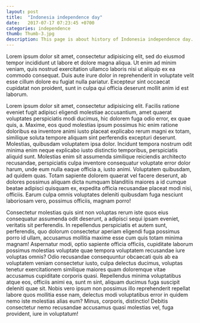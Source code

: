 ```yaml
---
layout: post
title:  "Indonesia independence day"
date:   2017-07-17 07:23:45 +0700
categories: independence
thumb: Thumb-3.jpg
description: This page is about history of Indonesia independence day.
---
```

<p>Lorem ipsum dolor sit amet, consectetur adipisicing elit, sed do eiusmod
tempor incididunt ut labore et dolore magna aliqua. Ut enim ad minim veniam,
quis nostrud exercitation ullamco laboris nisi ut aliquip ex ea commodo
consequat. Duis aute irure dolor in reprehenderit in voluptate velit esse
cillum dolore eu fugiat nulla pariatur. Excepteur sint occaecat cupidatat non
proident, sunt in culpa qui officia deserunt mollit anim id est laborum.</p>
<p>Lorem ipsum dolor sit amet, consectetur adipisicing elit. Facilis ratione eveniet fugit adipisci eligendi molestiae accusantium, amet quaerat voluptates perspiciatis modi ducimus, hic dolorem fuga odio error, ex quae quis, a. Maxime, eos quod molestias ipsum possimus hic enim ratione doloribus ea inventore animi iusto placeat explicabo rerum magni ex totam, similique soluta tempore aliquam sint perferendis excepturi deserunt. Molestias, quibusdam voluptatem ipsa dolor. Incidunt tempora nostrum odit minima enim neque explicabo iusto distinctio temporibus, perspiciatis aliquid sunt. Molestias enim sit assumenda similique reiciendis architecto recusandae, perspiciatis culpa inventore consequatur voluptate error dolor harum, unde eum nulla eaque officia a, iusto animi. Voluptatem quibusdam, ad quidem quas. Totam sapiente dolorem quaerat vel facere deserunt, ab dolores possimus aliquam dicta numquam blanditiis maiores a id cumque beatae adipisci quisquam ex, expedita officia recusandae placeat modi nisi, officiis. Earum culpa omnis voluptates deleniti quibusdam fuga nesciunt laboriosam vero, possimus officiis, magnam porro!</p>
<p>Consectetur molestias quis sint non voluptas rerum iste quos eius consequatur assumenda odit deserunt, a adipisci sequi ipsam eveniet, veritatis sit perferendis. In repellendus perspiciatis et autem sunt, perferendis, quo dolorum consectetur aperiam eligendi fuga possimus porro id ullam, accusamus mollitia maxime esse cum quis totam minima magnam! Aspernatur modi, optio sapiente officia officiis, cupiditate laborum possimus molestias voluptate quae tempora voluptatem recusandae iure voluptas omnis? Odio recusandae consequuntur obcaecati quis ab ea voluptatem veniam consectetur iusto, culpa delectus ducimus, voluptas tenetur exercitationem similique maiores quam doloremque vitae accusamus cupiditate corporis quasi. Repellendus minima voluptatibus atque eos, officiis animi ea, sunt m sint, aliquam ducimus fuga suscipit deleniti quae sit. Nobis vero ipsum non possimus illo reprehenderit repellat labore quos mollitia esse nam, delectus modi voluptatibus error in quidem nemo iste molestias alias eum? Minus, corporis, distinctio! Debitis consectetur nemo recusandae accusamus quasi molestias vel, fuga provident, iure in voluptatum!</p>


